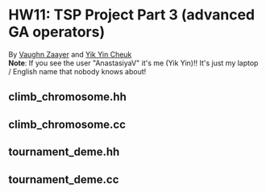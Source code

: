 # HW11: TSP Project Part 3 (advanced GA operators)
By [Vaughn Zaayer](https://github.com/vaughnzaayer) and [Yik Yin Cheuk](https://github.com/ycheuk)
<br />
**Note**: If you see the user "AnastasiyaV" it's me (Yik Yin)!! It's just my laptop / English name that nobody knows about!
## climb_chromosome.hh
## climb_chromosome.cc
## tournament_deme.hh
## tournament_deme.cc
